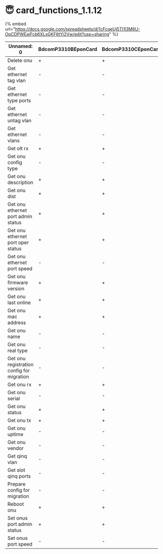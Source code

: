 # 😇 card\_functions\_1.1.12

{% embed url="https://docs.google.com/spreadsheets/d/1cFcqeUj5TI1l3M6U-OpCDPWEajFcb6XLxGKF6tYi2Vw/edit?usp=sharing" %}

| Unnamed: 0                                | BdcomP3310BEponCard | BdcomP3310CEponCard | C220EponCard | C300V1EponCard | C300V1GponCard | C300V2EponCard | C300V2GponCard | C320GponCard | C320V2EponCard | C320v2GponCard |
| ----------------------------------------- | ------------------- | ------------------- | ------------ | -------------- | -------------- | -------------- | -------------- | ------------ | -------------- | -------------- |
| Delete onu                                | +                   | +                   | +            | +              | +              | +              | +              | +            | +              | +              |
| Get ethernet tag vlan                     | -                   | -                   | +            | +              | +              | +              | +              | +            | +              | +              |
| Get ethernet type ports                   | -                   | -                   | +            | +              | +              | +              | +              | +            | +              | +              |
| Get ethernet untag vlan                   | -                   | -                   | +            | +              | +              | +              | +              | +            | +              | +              |
| Get ethernet vlans                        | -                   | -                   | +            | +              | +              | +              | +              | +            | +              | +              |
| Get olt rx                                | +                   | +                   | +            | +              | +              | +              | +              | +            | +              | +              |
| Get onu config type                       | -                   | -                   | +            | +              | +              | +              | +              | +            | +              | +              |
| Get onu description                       | +                   | +                   | +            | +              | +              | +              | +              | +            | +              | +              |
| Get onu dist                              | +                   | +                   | +            | +              | +              | +              | +              | +            | +              | +              |
| Get onu ethernet port admin status        | +                   | +                   | +            | +              | +              | +              | +              | +            | +              | +              |
| Get onu ethernet port oper status         | +                   | +                   | +            | +              | +              | +              | +              | +            | +              | +              |
| Get onu ethernet port speed               | -                   | -                   | +            | +              | +              | +              | +              | +            | +              | +              |
| Get onu firmware version                  | +                   | +                   | +            | +              | +              | +              | +              | +            | +              | +              |
| Get onu last online                       | +                   | +                   | +            | +              | +              | +              | +              | +            | +              | +              |
| Get onu mac address                       | +                   | +                   | +            | +              | -              | +              | -              | -            | +              | -              |
| Get onu name                              | -                   | -                   | +            | +              | +              | +              | +              | +            | +              | +              |
| Get onu real type                         | -                   | -                   | +            | +              | +              | +              | +              | +            | +              | +              |
| Get onu registration config for migration | -                   | -                   | +            | +              | +              | +              | +              | +            | +              | +              |
| Get onu rx                                | +                   | +                   | +            | +              | +              | +              | +              | +            | +              | +              |
| Get onu serial                            | -                   | -                   | -            | -              | +              | -              | +              | +            | -              | +              |
| Get onu status                            | +                   | +                   | +            | +              | +              | +              | +              | +            | +              | +              |
| Get onu tx                                | +                   | +                   | +            | +              | +              | +              | +              | +            | +              | +              |
| Get onu uptime                            | -                   | -                   | +            | +              | +              | +              | +              | +            | +              | +              |
| Get onu vendor                            | -                   | -                   | +            | +              | +              | +              | +              | +            | +              | +              |
| Get qinq vlan                             | -                   | -                   | -            | -              | +              | -              | +              | +            | -              | +              |
| Get slot qinq ports                       | -                   | -                   | -            | -              | +              | -              | +              | +            | -              | +              |
| Prepare config for migration              | -                   | -                   | +            | +              | +              | +              | +              | +            | +              | +              |
| Reboot onu                                | +                   | +                   | +            | +              | +              | +              | +              | +            | +              | +              |
| Set onus port admin status                | +                   | +                   | +            | +              | +              | +              | +              | +            | +              | +              |
| Set onus port speed                       | -                   | -                   | -            | -              | +              | -              | +              | +            | -              | +              |
